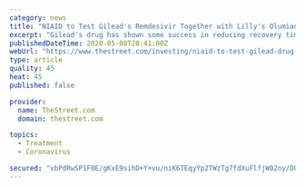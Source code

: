 ```yaml
---
category: news
title: "NIAID to Test Gilead's Remdesivir Together with Lilly's Olumiant for Coronavirus"
excerpt: "Gilead's drug has shown some success in reducing recovery times, and the hope is the combination with Lilly's drug will work even better."
publishedDateTime: 2020-05-08T20:41:00Z
webUrl: "https://www.thestreet.com/investing/niaid-to-test-gilead-drug-and-lilly-drug-on-coronavirus"
type: article
quality: 45
heat: 45
published: false

provider:
  name: TheStreet.com
  domain: thestreet.com

topics:
  - Treatment
  - Coronavirus

secured: "vbPdRwSP1F0E/gKxE9sihD+Y+vu/niK6TEqyYp2TWzTg7fdXuFlfjW02ny/D0hu4S1TQ+Bi7hewmyFJ9UIr92B5ad9cwFRcuzjgepqI6gIRiiYfuWLw2VHS+dODEgdCYRQln8BquDD6iOQW8NRgChdgI5xEeW+qGgOZ+zLu2D+WIalnsq1fYl7fJEo1EaEqQ1IVaqACqcKvd+PQ53ximKpol4MSay+kvD8R/0/GrBSh8zHaVi7ajxuNVfAN5wKTJw299zs4Y+bqEwaif7EpJh7Ls4a6r1uaedH96yXnvuAqqE8sMZnc6BidacXHuLzeYoIexmU+lUCTpxF1ZLRxlAzLweUcsJZWjlUbK1Ehprc/vcjspnKaVQMNebkXiG4Mpia3xkcsMkd3HonjyQKEkNoP6foRhcLfUvdIMrRYkDqU/1GrSzqUnJ0KTZbSiwt3OzDZ2pSPW4S+itqBxfFaOhKh1mUocYVopzIEPbo2FrfQ=;A3gRNK1jEEGKMRrHGNcLDA=="
---
```


